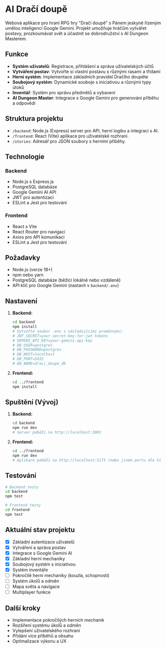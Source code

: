 # AI Dračí doupě

Webová aplikace pro hraní RPG hry "Dračí doupě" s Pánem jeskyně řízeným umělou inteligencí Google Gemini. Projekt umožňuje hráčům vytvářet postavy, prozkoumávat svět a účastnit se dobrodružství s AI Dungeon Masterem.

## Funkce

- **Systém uživatelů**: Registrace, přihlášení a správa uživatelských účtů
- **Vytváření postav**: Vytvořte si vlastní postavu s různými rasami a třídami
- **Herní systém**: Implementace základních pravidel Dračího doupěte
- **Soubojový systém**: Dynamické souboje s iniciativou a různými typy útoků
- **Inventář**: Systém pro správu předmětů a vybavení
- **AI Dungeon Master**: Integrace s Google Gemini pro generování příběhu a odpovědí

## Struktura projektu

-   `/backend`: Node.js (Express) server pro API, herní logiku a integraci s AI.
-   `/frontend`: React (Vite) aplikace pro uživatelské rozhraní.
-   `/stories`: Adresář pro JSON soubory s herními příběhy.

## Technologie

### Backend
- Node.js s Express.js
- PostgreSQL databáze
- Google Gemini AI API
- JWT pro autentizaci
- ESLint a Jest pro testování

### Frontend
- React s Vite
- React Router pro navigaci
- Axios pro API komunikaci
- ESLint a Jest pro testování

## Požadavky

-   Node.js (verze 18+)
-   npm nebo yarn
-   PostgreSQL databáze (běžící lokálně nebo vzdáleně)
-   API klíč pro Google Gemini (nastavit v `backend/.env`)

## Nastavení

1.  **Backend:**
    ```bash
    cd backend
    npm install
    # Vytvořte soubor .env s následujícími proměnnými:
    # JWT_SECRET=your-secret-key-for-jwt-tokens
    # GEMINI_API_KEY=your-gemini-api-key
    # DB_USER=postgres
    # DB_PASSWORD=postgres
    # DB_HOST=localhost
    # DB_PORT=5432
    # DB_NAME=draci_doupe_db
    ```

2.  **Frontend:**
    ```bash
    cd ../frontend
    npm install
    ```

## Spuštění (Vývoj)

1.  **Backend:**
    ```bash
    cd backend
    npm run dev
    # Server poběží na http://localhost:3001
    ```

2.  **Frontend:**
    ```bash
    cd ../frontend
    npm run dev
    # Aplikace poběží na http://localhost:5173 (nebo jiném portu dle Vite)
    ```

## Testování

```bash
# Backend testy
cd backend
npm test

# Frontend testy
cd frontend
npm test
```

## Aktuální stav projektu

- [x] Základní autentizace uživatelů
- [x] Vytváření a správa postav
- [x] Integrace s Google Gemini AI
- [x] Základní herní mechaniky
- [x] Soubojový systém s iniciativou
- [x] Systém inventáře
- [ ] Pokročilé herní mechaniky (kouzla, schopnosti)
- [ ] Systém úkolů a odměn
- [ ] Mapa světa a navigace
- [ ] Multiplayer funkce

## Další kroky

- Implementace pokročilých herních mechanik
- Rozšíření systému úkolů a odměn
- Vylepšení uživatelského rozhraní
- Přidání více příběhů a obsahu
- Optimalizace výkonu a UX
